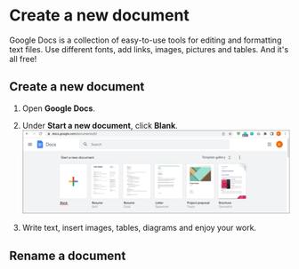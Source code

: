 # Create a new document

Google Docs is a collection of easy-to-use tools for editing and formatting text files. Use different fonts, add links, images, pictures and tables. And it's all free!

## **Create a new document**
1. Open **Google Docs**.
2. Under **Start a new document**, click **Blank**.
    ![Blank](https://raw.githubusercontent.com/proksenia/moon/master/img/blank.png)

3. Write text, insert images, tables, diagrams and enjoy your work.

## **Rename a document**

